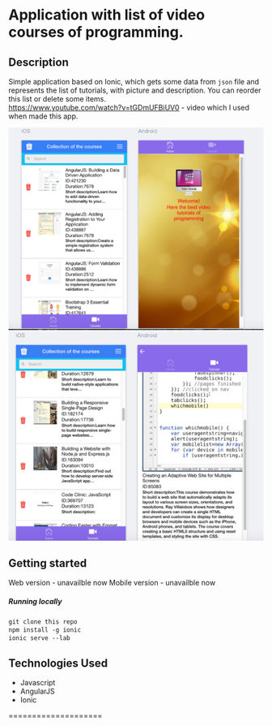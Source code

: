 
Application with list of video courses of programming.
=======================


## Description

Simple application based on Ionic, which gets some data from `json` file and represents the list of tutorials, with picture and description. You can reorder this list or delete some items.   
https://www.youtube.com/watch?v=tGDmUFBiUV0 - video which I used when made this app.


![pic1](https://github.com/TJQKAs/ionic_list_example_app/blob/master/www/img/pic1.png)
<br>
![pic2](https://github.com/TJQKAs/ionic_list_example_app/blob/master/www/img/pic2.png)
<br>


## Getting started

Web version - unavailble now
Mobile version - unavailble now


##### Running locally

```
git clone this repo
npm install -g ionic
ionic serve --lab
```


## Technologies Used

- Javascript
- AngularJS
- Ionic

====================
